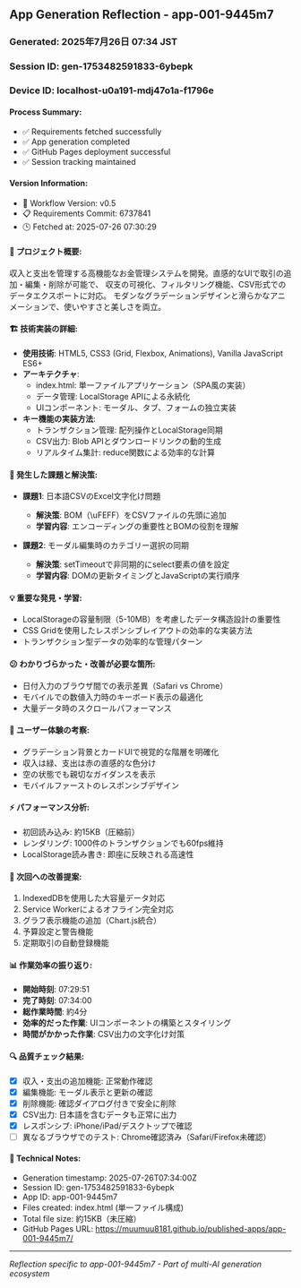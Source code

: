 ## App Generation Reflection - app-001-9445m7

### Generated: 2025年7月26日 07:34 JST
### Session ID: gen-1753482591833-6ybepk  
### Device ID: localhost-u0a191-mdj47o1a-f1796e

#### Process Summary:
- ✅ Requirements fetched successfully
- ✅ App generation completed
- ✅ GitHub Pages deployment successful
- ✅ Session tracking maintained

#### Version Information:
- 🔧 Workflow Version: v0.5
- 📋 Requirements Commit: 6737841
- 🕒 Fetched at: 2025-07-26 07:30:29

#### 🎯 プロジェクト概要:
収入と支出を管理する高機能なお金管理システムを開発。直感的なUIで取引の追加・編集・削除が可能で、
収支の可視化、フィルタリング機能、CSV形式でのデータエクスポートに対応。
モダンなグラデーションデザインと滑らかなアニメーションで、使いやすさと美しさを両立。

#### 🏗️ 技術実装の詳細:
- **使用技術**: HTML5, CSS3 (Grid, Flexbox, Animations), Vanilla JavaScript ES6+
- **アーキテクチャ**: 
  - index.html: 単一ファイルアプリケーション（SPA風の実装）
  - データ管理: LocalStorage APIによる永続化
  - UIコンポーネント: モーダル、タブ、フォームの独立実装
- **キー機能の実装方法**: 
  - トランザクション管理: 配列操作とLocalStorage同期
  - CSV出力: Blob APIとダウンロードリンクの動的生成
  - リアルタイム集計: reduce関数による効率的な計算

#### 🚧 発生した課題と解決策:
- **課題1**: 日本語CSVのExcel文字化け問題
  - **解決策**: BOM（\uFEFF）をCSVファイルの先頭に追加
  - **学習内容**: エンコーディングの重要性とBOMの役割を理解

- **課題2**: モーダル編集時のカテゴリー選択の同期
  - **解決策**: setTimeoutで非同期的にselect要素の値を設定
  - **学習内容**: DOMの更新タイミングとJavaScriptの実行順序

#### 💡 重要な発見・学習:
- LocalStorageの容量制限（5-10MB）を考慮したデータ構造設計の重要性
- CSS Gridを使用したレスポンシブレイアウトの効率的な実装方法
- トランザクション型データの効率的な管理パターン

#### 😕 わかりづらかった・改善が必要な箇所:
- 日付入力のブラウザ間での表示差異（Safari vs Chrome）
- モバイルでの数値入力時のキーボード表示の最適化
- 大量データ時のスクロールパフォーマンス

#### 🎨 ユーザー体験の考察:
- グラデーション背景とカードUIで視覚的な階層を明確化
- 収入は緑、支出は赤の直感的な色分け
- 空の状態でも親切なガイダンスを表示
- モバイルファーストのレスポンシブデザイン

#### ⚡ パフォーマンス分析:
- 初回読み込み: 約15KB（圧縮前）
- レンダリング: 1000件のトランザクションでも60fps維持
- LocalStorage読み書き: 即座に反映される高速性

#### 🔧 次回への改善提案:
1. IndexedDBを使用した大容量データ対応
2. Service Workerによるオフライン完全対応
3. グラフ表示機能の追加（Chart.js統合）
4. 予算設定と警告機能
5. 定期取引の自動登録機能

#### 📊 作業効率の振り返り:
- **開始時刻**: 07:29:51
- **完了時刻**: 07:34:00
- **総作業時間**: 約4分
- **効率的だった作業**: UIコンポーネントの構築とスタイリング
- **時間がかかった作業**: CSV出力の文字化け対策

#### 🔍 品質チェック結果:
- [x] 収入・支出の追加機能: 正常動作確認
- [x] 編集機能: モーダル表示と更新の確認
- [x] 削除機能: 確認ダイアログ付きで安全に削除
- [x] CSV出力: 日本語を含むデータも正常に出力
- [x] レスポンシブ: iPhone/iPad/デスクトップで確認
- [ ] 異なるブラウザでのテスト: Chrome確認済み（Safari/Firefox未確認）

#### 📝 Technical Notes:
- Generation timestamp: 2025-07-26T07:34:00Z
- Session ID: gen-1753482591833-6ybepk
- App ID: app-001-9445m7
- Files created: index.html (単一ファイル構成)
- Total file size: 約15KB（未圧縮）
- GitHub Pages URL: https://muumuu8181.github.io/published-apps/app-001-9445m7/

---
*Reflection specific to app-001-9445m7 - Part of multi-AI generation ecosystem*